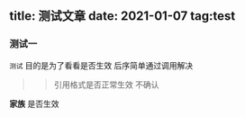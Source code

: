 title: 测试文章
date: 2021-01-07
tag:test
---

### 测试一
`测试` 目的是为了看看是否生效 后序简单通过调用解决  

>> 引用格式是否正常生效
>> 不确认

**家族** 是否生效